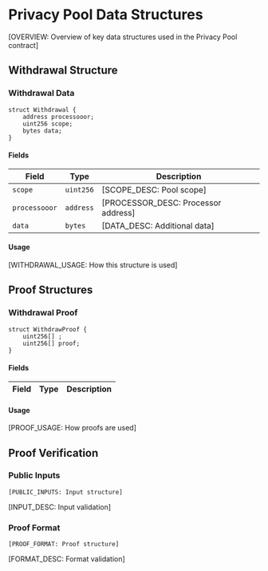 # Privacy Pool Data Structures

[OVERVIEW: Overview of key data structures used in the Privacy Pool contract]

## Withdrawal Structure

### Withdrawal Data

```solidity
struct Withdrawal {
    address processooor;
    uint256 scope;
    bytes data;
}
```

#### Fields

| Field         | Type      | Description                         |
| ------------- | --------- | ----------------------------------- |
| `scope`       | `uint256` | [SCOPE_DESC: Pool scope]            |
| `processooor` | `address` | [PROCESSOR_DESC: Processor address] |
| `data`        | `bytes`   | [DATA_DESC: Additional data]        |

#### Usage

[WITHDRAWAL_USAGE: How this structure is used]

## Proof Structures

### Withdrawal Proof

```solidity
struct WithdrawProof {
    uint256[] ;
    uint256[] proof;
}
```

#### Fields

| Field | Type | Description |
| ----- | ---- | ----------- |

#### Usage

[PROOF_USAGE: How proofs are used]

## Proof Verification

### Public Inputs

```solidity
[PUBLIC_INPUTS: Input structure]
```

[INPUT_DESC: Input validation]

### Proof Format

```solidity
[PROOF_FORMAT: Proof structure]
```

[FORMAT_DESC: Format validation]
